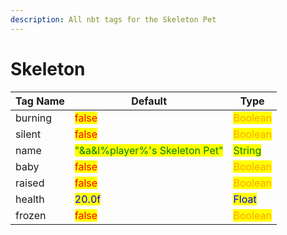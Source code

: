 ```yaml
---
description: All nbt tags for the Skeleton Pet
---
```



# Skeleton

| Tag Name     | Default                                                            | Type                                         |
| ------------ | ------------------------------------------------------------------ | -------------------------------------------- |
| burning | <mark style="color:red;">false</mark> | <mark style="color:orange;">Boolean</mark> |
| silent | <mark style="color:red;">false</mark> | <mark style="color:orange;">Boolean</mark> |
| name | <mark style="color:green;">"&a&l%player%'s Skeleton Pet"</mark> | <mark style="color:green;">String</mark> |
| baby | <mark style="color:red;">false</mark> | <mark style="color:orange;">Boolean</mark> |
| raised | <mark style="color:red;">false</mark> | <mark style="color:orange;">Boolean</mark> |
| health | <mark style="color:blue;">20.0f</mark> | <mark style="color:blue;">Float</mark> |
| frozen | <mark style="color:red;">false</mark> | <mark style="color:orange;">Boolean</mark> |
